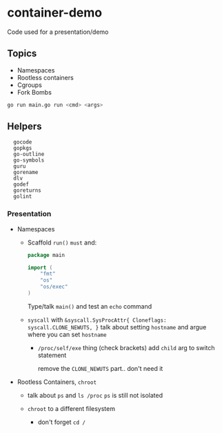 # container-demo
Code used for a presentation/demo

## Topics

- Namespaces
- Rootless containers
- Cgroups
- Fork Bombs

```bash
go run main.go run <cmd> <args>
```
## Helpers
```
  gocode
  gopkgs
  go-outline
  go-symbols
  guru
  gorename
  dlv
  godef
  goreturns
  golint
```
### Presentation
- Namespaces
    - Scaffold `run()` `must` and:

        ```go
        package main

        import (
            "fmt"
            "os"
            "os/exec"
        )
        ```

        Type/talk `main()` and test an `echo` command

    - `syscall` with `&syscall.SysProcAttr{ Cloneflags: syscall.CLONE_NEWUTS, }`
        talk about setting `hostname` and argue where you can set `hostname`

        - `/proc/self/exe` thing (check brackets)
            add `child` arg to switch statement

            remove the `CLONE_NEWUTS` part.. don't need it

- Rootless Containers, `chroot`
    - talk about `ps` and `ls /proc`
        `ps` is still not isolated

    - `chroot` to a different filesystem
        - don't forget `cd /`
